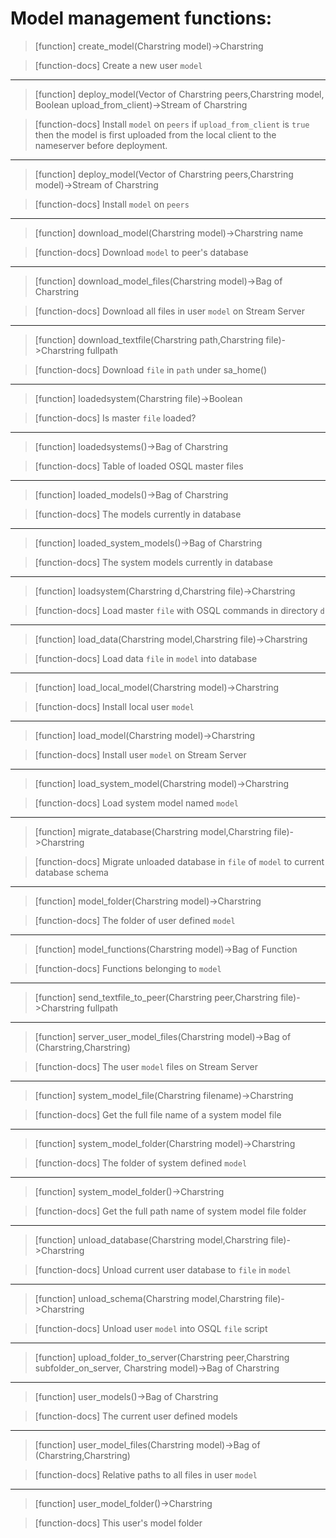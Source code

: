 # Model management functions:

> [function]
> create_model(Charstring model)->Charstring

> [function-docs]
> Create a new user `model` 



___

> [function]
> deploy_model(Vector of Charstring peers,Charstring model,
            Boolean upload_from_client)->Stream of Charstring

> [function-docs]
> Install `model` on `peers` if `upload_from_client` is `true` then 
>   the model is first uploaded from the local client to the nameserver before deployment.



___

> [function]
> deploy_model(Vector of Charstring peers,Charstring model)->Stream of Charstring

> [function-docs]
> Install `model` on `peers` 



___

> [function]
> download_model(Charstring model)->Charstring name

> [function-docs]
> Download `model` to peer's database 



___

> [function]
> download_model_files(Charstring model)->Bag of Charstring

> [function-docs]
> Download all files in user `model` on Stream Server 



___

> [function]
> download_textfile(Charstring path,Charstring file)->Charstring fullpath

> [function-docs]
> Download `file` in `path` under sa_home() 



___

> [function]
> loadedsystem(Charstring file)->Boolean

> [function-docs]
> Is master `file` loaded? 



___

> [function]
> loadedsystems()->Bag of Charstring

> [function-docs]
> Table of loaded OSQL master files 



___

> [function]
> loaded_models()->Bag of Charstring

> [function-docs]
> The models currently in database 



___

> [function]
> loaded_system_models()->Bag of Charstring

> [function-docs]
> The system models currently in database 



___

> [function]
> loadsystem(Charstring d,Charstring file)->Charstring

> [function-docs]
> Load master `file` with OSQL commands in directory `d` 



___

> [function]
> load_data(Charstring model,Charstring file)->Charstring

> [function-docs]
> Load data `file` in `model` into database 



___

> [function]
> load_local_model(Charstring model)->Charstring

> [function-docs]
> Install local user `model` 



___

> [function]
> load_model(Charstring model)->Charstring

> [function-docs]
> Install user `model` on Stream Server 



___

> [function]
> load_system_model(Charstring model)->Charstring

> [function-docs]
> Load system model named `model` 



___

> [function]
> migrate_database(Charstring model,Charstring file)->Charstring

> [function-docs]
> Migrate unloaded database in `file` of `model`
>      to current database schema 



___

> [function]
> model_folder(Charstring model)->Charstring

> [function-docs]
> The folder of user defined `model` 



___

> [function]
> model_functions(Charstring model)->Bag of Function

> [function-docs]
> Functions belonging to `model` 



___

> [function]
> send_textfile_to_peer(Charstring peer,Charstring file)->Charstring fullpath



___

> [function]
> server_user_model_files(Charstring model)->Bag of (Charstring,Charstring)

> [function-docs]
> The user `model` files on Stream Server 



___

> [function]
> system_model_file(Charstring filename)->Charstring

> [function-docs]
> Get the full file name of a system model file 



___

> [function]
> system_model_folder(Charstring model)->Charstring

> [function-docs]
> The folder of system defined `model` 



___

> [function]
> system_model_folder()->Charstring

> [function-docs]
> Get the full path name of system model file folder 



___

> [function]
> unload_database(Charstring model,Charstring file)->Charstring

> [function-docs]
> Unload current user database to `file` in `model` 



___

> [function]
> unload_schema(Charstring model,Charstring file)->Charstring

> [function-docs]
> Unload user `model` into OSQL `file` script 



___

> [function]
> upload_folder_to_server(Charstring peer,Charstring subfolder_on_server,
                       Charstring model)->Bag of Charstring



___

> [function]
> user_models()->Bag of Charstring

> [function-docs]
> The current user defined models 



___

> [function]
> user_model_files(Charstring model)->Bag of (Charstring,Charstring)

> [function-docs]
> Relative paths to all files in user `model` 



___

> [function]
> user_model_folder()->Charstring

> [function-docs]
> This user's model folder 


